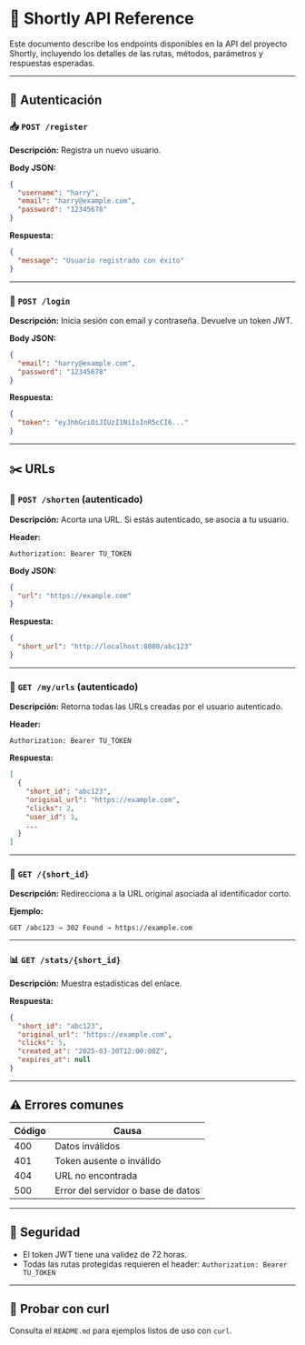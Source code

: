 # 📘 Shortly API Reference

Este documento describe los endpoints disponibles en la API del proyecto Shortly, incluyendo los detalles de las rutas, métodos, parámetros y respuestas esperadas.

---

## 🔐 Autenticación

### 📥 `POST /register`

**Descripción:** Registra un nuevo usuario.

**Body JSON:**
```json
{
  "username": "harry",
  "email": "harry@example.com",
  "password": "12345678"
}
```

**Respuesta:**
```json
{
  "message": "Usuario registrado con éxito"
}
```

---

### 🔑 `POST /login`

**Descripción:** Inicia sesión con email y contraseña. Devuelve un token JWT.

**Body JSON:**
```json
{
  "email": "harry@example.com",
  "password": "12345678"
}
```

**Respuesta:**
```json
{
  "token": "eyJhbGciOiJIUzI1NiIsInR5cCI6..."
}
```

---

## ✂️ URLs

### 🔗 `POST /shorten` (autenticado)

**Descripción:** Acorta una URL. Si estás autenticado, se asocia a tu usuario.

**Header:**
```
Authorization: Bearer TU_TOKEN
```

**Body JSON:**
```json
{
  "url": "https://example.com"
}
```

**Respuesta:**
```json
{
  "short_url": "http://localhost:8080/abc123"
}
```

---

### 📄 `GET /my/urls` (autenticado)

**Descripción:** Retorna todas las URLs creadas por el usuario autenticado.

**Header:**
```
Authorization: Bearer TU_TOKEN
```

**Respuesta:**
```json
[
  {
    "short_id": "abc123",
    "original_url": "https://example.com",
    "clicks": 2,
    "user_id": 1,
    ...
  }
]
```

---

### 🔁 `GET /{short_id}`

**Descripción:** Redirecciona a la URL original asociada al identificador corto.

**Ejemplo:**
```
GET /abc123 → 302 Found → https://example.com
```

---

### 📊 `GET /stats/{short_id}`

**Descripción:** Muestra estadísticas del enlace.

**Respuesta:**
```json
{
  "short_id": "abc123",
  "original_url": "https://example.com",
  "clicks": 5,
  "created_at": "2025-03-30T12:00:00Z",
  "expires_at": null
}
```

---

## ⚠️ Errores comunes

| Código | Causa                          |
|--------|---------------------------------|
| 400    | Datos inválidos                |
| 401    | Token ausente o inválido       |
| 404    | URL no encontrada              |
| 500    | Error del servidor o base de datos |

---

## 🔐 Seguridad

- El token JWT tiene una validez de 72 horas.
- Todas las rutas protegidas requieren el header: `Authorization: Bearer TU_TOKEN`

---

## 🧪 Probar con curl

Consulta el `README.md` para ejemplos listos de uso con `curl`.
